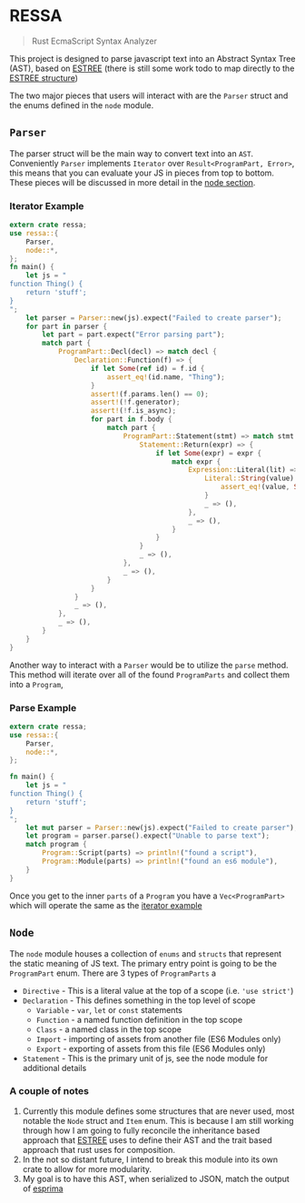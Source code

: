 # RESSA
> Rust EcmaScript Syntax Analyzer

This project is designed to parse javascript text into an Abstract Syntax Tree (AST), based on [ESTREE](https://github.com/estree/estree) (there is still some work todo to map directly to the [ESTREE structure](#a-couple-of-notes))


The two major pieces that users will interact with are the `Parser` struct and the enums defined in the `node` module.

## `Parser`

The parser struct will be the main way to convert text into an `AST`.
Conveniently `Parser` implements `Iterator` over `Result<ProgramPart, Error>`,
this means that you can evaluate your JS in pieces from top to bottom. These pieces will be discussed in more detail in the [node section](#node).

### Iterator Example
```rust
extern crate ressa;
use ressa::{
    Parser,
    node::*,
};
fn main() {
    let js = "
function Thing() {
    return 'stuff';
}
";
    let parser = Parser::new(js).expect("Failed to create parser");
    for part in parser {
        let part = part.expect("Error parsing part");
        match part {
            ProgramPart::Decl(decl) => match decl {
                Declaration::Function(f) => {
                    if let Some(ref id) = f.id {
                        assert_eq!(id.name, "Thing");
                    }
                    assert!(f.params.len() == 0);
                    assert!(!f.generator);
                    assert!(!f.is_async);
                    for part in f.body {
                        match part {
                            ProgramPart::Statement(stmt) => match stmt {
                                Statement::Return(expr) => {
                                    if let Some(expr) = expr {
                                        match expr {
                                            Expression::Literal(lit) => match lit {
                                                Literal::String(value) => {
                                                    assert_eq!(value, String::from("'stuff'"))
                                                }
                                                _ => (),
                                            },
                                            _ => (),
                                        }
                                    }
                                }
                                _ => (),
                            },
                            _ => (),
                        }
                    }
                }
                _ => (),
            },
            _ => (),
        }
    }
}
```

Another way to interact with a `Parser` would be to utilize the `parse` method. This method will iterate over all of the found `ProgramParts` and collect them into a `Program`,

### Parse Example
```rust
extern crate ressa;
use ressa::{
    Parser,
    node::*,
};

fn main() {
    let js = "
function Thing() {
    return 'stuff';
}
";
    let mut parser = Parser::new(js).expect("Failed to create parser");
    let program = parser.parse().expect("Unable to parse text");
    match program {
        Program::Script(parts) => println!("found a script"),
        Program::Module(parts) => println!("found an es6 module"),
    }
}
```
Once you get to the inner `parts` of a `Program` you have a `Vec<ProgramPart>` which will operate the same as the [iterator example](#iterator-example)
## `Node`
The `node` module houses a collection of `enums` and `structs` that represent the static meaning of JS text. The primary entry point is going to be the `ProgramPart` enum. There are 3 types of `ProgramParts` a

- `Directive` - This is a literal value at the top of a scope (i.e. `'use strict'`)
- `Declaration` - This defines something in the top level of scope
    - `Variable` - `var`, `let` or `const` statements
    - `Function` - a named function definition in the top scope
    - `Class` - a named class in the top scope
    - `Import` - importing of assets from another file (ES6 Modules only)
    - `Export` - exporting of assets from this file (ES6 Modules only)
- `Statement` - This is the primary unit of js, see the node module for additional details

### A couple of notes
1. Currently this module defines some structures that are never used, most notable the `Node` struct and `Item` enum. This is because I am still working through how I am going to fully reconcile the inheritance based approach that [ESTREE](https://github.com/estree/estree) uses to define their AST and the trait based approach that rust uses for composition.
2. In the not so distant future, I intend to break this module into its own crate to allow for more modularity.
3. My goal is to have this AST, when serialized to JSON, match the output of [esprima](https://github.com/jquery/esprima)